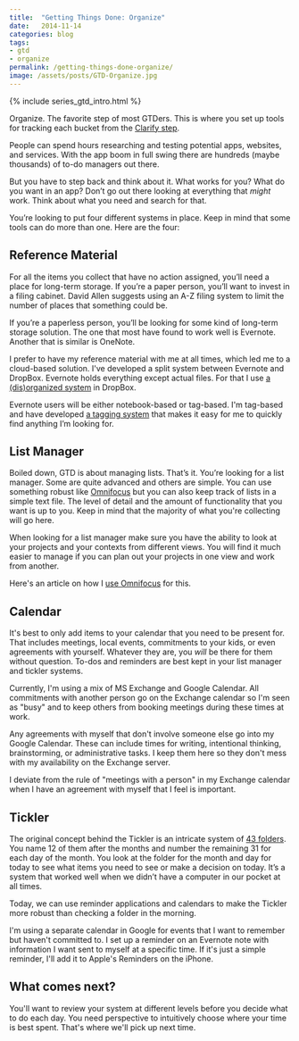 ```yaml
---
title:  "Getting Things Done: Organize"
date:   2014-11-14
categories: blog
tags:
- gtd
- organize
permalink: /getting-things-done-organize/
image: /assets/posts/GTD-Organize.jpg
---
```


{% include series_gtd_intro.html %}

Organize. The favorite step of most GTDers. This is where you set up tools for tracking each bucket from the [Clarify step](http://joebuhlig.com/getting-things-done-clarify/).

<!--more-->

People can spend hours researching and testing potential apps, websites, and services. With the app boom in full swing there are hundreds (maybe thousands) of to-do managers out there.

But you have to step back and think about it. What works for you? What do you want in an app? Don’t go out there looking at everything that _might_ work. Think about what you need and search for that.

You’re looking to put four different systems in place. Keep in mind that some tools can do more than one. Here are the four:

## Reference Material

For all the items you collect that have no action assigned, you’ll need a place for long-term storage. If you’re a paper person, you’ll want to invest in a filing cabinet. David Allen suggests using an A-Z filing system to limit the number of places that something could be.

If you’re a paperless person, you’ll be looking for some kind of long-term storage solution. The one that most have found to work well is Evernote. Another that is similar is OneNote.

I prefer to have my reference material with me at all times, which led me to a cloud-based solution. I've developed a split system between Evernote and DropBox. Evernote holds everything except actual files. For that I use [a (dis)organized system](http://joebuhlig.com/file-naming-disorganization/) in DropBox.

Evernote users will be either notebook-based or tag-based. I'm tag-based and have developed [a tagging system](http://joebuhlig.com/simple-trick-naming-tags/) that makes it easy for me to quickly find anything I’m looking for.

## List Manager

Boiled down, GTD is about managing lists. That’s it. You’re looking for a list manager. Some are quite advanced and others are simple. You can use something robust like [Omnifocus](http://joebuhlig.com/omnifocus-setup-workflow/) but you can also keep track of lists in a simple text file. The level of detail and the amount of functionality that you want is up to you. Keep in mind that the majority of what you're collecting will go here.

When looking for a list manager make sure you have the ability to look at your projects and your contexts from different views. You will find it much easier to manage if you can plan out your projects in one view and work from another.

Here's an article on how I [use Omnifocus](http://joebuhlig.com/omnifocus-setup-workflow/) for this.

## Calendar

It's best to only add items to your calendar that you need to be present for. That includes meetings, local events, commitments to your kids, or even agreements with yourself. Whatever they are, you _will_ be there for them without question. To-dos and reminders are best kept in your list manager and tickler systems.

Currently, I'm using a mix of MS Exchange and Google Calendar. All commitments with another person go on the Exchange calendar so I'm seen as "busy" and to keep others from booking meetings during these times at work.

Any agreements with myself that don't involve someone else go into my Google Calendar. These can include times for writing, intentional thinking, brainstorming, or administrative tasks. I keep them here so they don't mess with my availability on the Exchange server.

I deviate from the rule of "meetings with a person" in my Exchange calendar when I have an agreement with myself that I feel is important.

## Tickler

The original concept behind the Tickler is an intricate system of [43 folders](http://en.wikipedia.org/wiki/Tickler_file). You name 12 of them after the months and number the remaining 31 for each day of the month. You look at the folder for the month and day for today to see what items you need to see or make a decision on today. It’s a system that worked well when we didn’t have a computer in our pocket at all times.

Today, we can use reminder applications and calendars to make the Tickler more robust than checking a folder in the morning.

I'm using a separate calendar in Google for events that I want to remember but haven't committed to. I set up a reminder on an Evernote note with information I want sent to myself at a specific time. If it's just a simple reminder, I'll add it to Apple's Reminders on the iPhone.

## What comes next?

You'll want to review your system at different levels before you decide what to do each day. You need perspective to intuitively choose where your time is best spent. That's where we'll pick up next time.
